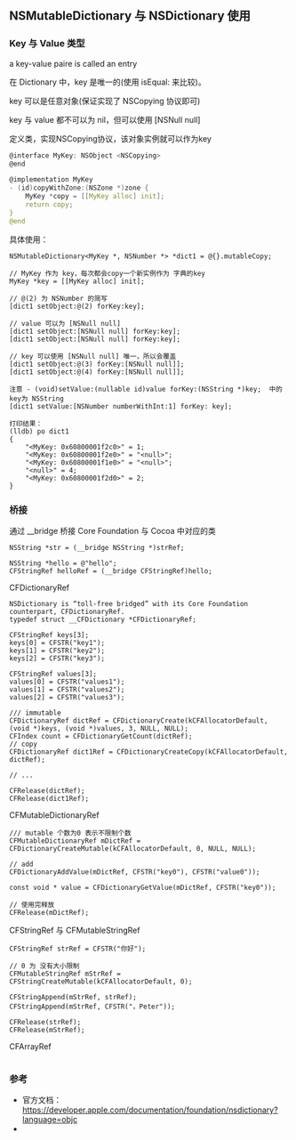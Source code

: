 ## NSMutableDictionary 与 NSDictionary 使用


### Key 与 Value 类型

a key-value paire is called an entry

在 Dictionary 中，key 是唯一的(使用 isEqual: 来比较)。

key 可以是任意对象(保证实现了 NSCopying 协议即可)

key 与 value 都不可以为 nil，但可以使用 [NSNull null]

定义类，实现NSCopying协议，该对象实例就可以作为key
``` c
@interface MyKey: NSObject <NSCopying>
@end

@implementation MyKey
- (id)copyWithZone:(NSZone *)zone {
    MyKey *copy = [[MyKey alloc] init];
    return copy;
}
@end
```

具体使用：
```
NSMutableDictionary<MyKey *, NSNumber *> *dict1 = @{}.mutableCopy;

// MyKey 作为 key，每次都会copy一个新实例作为 字典的key
MyKey *key = [[MyKey alloc] init];

// @(2) 为 NSNumber 的简写
[dict1 setObject:@(2) forKey:key];

// value 可以为 [NSNull null]
[dict1 setObject:[NSNull null] forKey:key];
[dict1 setObject:[NSNull null] forKey:key];

// key 可以使用 [NSNull null] 唯一，所以会覆盖
[dict1 setObject:@(3) forKey:[NSNull null]];
[dict1 setObject:@(4) forKey:[NSNull null]];

注意 - (void)setValue:(nullable id)value forKey:(NSString *)key;  中的key为 NSString
[dict1 setValue:[NSNumber numberWithInt:1] forKey: key];

打印结果：
(lldb) po dict1
{
    "<MyKey: 0x60800001f2c0>" = 1;
    "<MyKey: 0x60800001f2e0>" = "<null>";
    "<MyKey: 0x60800001f1e0>" = "<null>";
    "<null>" = 4;
    "<MyKey: 0x60800001f2d0>" = 2;
}

```

### 桥接


通过 __bridge 桥接 Core Foundation 与 Cocoa 中对应的类
```
NSString *str = (__bridge NSString *)strRef;

NSString *hello = @"hello";
CFStringRef helloRef = (__bridge CFStringRef)hello;
```

CFDictionaryRef
```
NSDictionary is “toll-free bridged” with its Core Foundation counterpart, CFDictionaryRef. 
typedef struct __CFDictionary *CFDictionaryRef;

CFStringRef keys[3];
keys[0] = CFSTR("key1");
keys[1] = CFSTR("key2");
keys[2] = CFSTR("key3");

CFStringRef values[3];
values[0] = CFSTR("values1");
values[1] = CFSTR("values2");
values[2] = CFSTR("values3");

/// immutable
CFDictionaryRef dictRef = CFDictionaryCreate(kCFAllocatorDefault, (void *)keys, (void *)values, 3, NULL, NULL);
CFIndex count = CFDictionaryGetCount(dictRef);
// copy
CFDictionaryRef dict1Ref = CFDictionaryCreateCopy(kCFAllocatorDefault, dictRef);

// ...

CFRelease(dictRef);
CFRelease(dict1Ref);
```

CFMutableDictionaryRef
```
/// mutable 个数为0 表示不限制个数
CFMutableDictionaryRef mDictRef = CFDictionaryCreateMutable(kCFAllocatorDefault, 0, NULL, NULL);

// add
CFDictionaryAddValue(mDictRef, CFSTR("key0"), CFSTR("value0"));

const void * value = CFDictionaryGetValue(mDictRef, CFSTR("key0"));

// 使用完释放
CFRelease(mDictRef);
```

CFStringRef 与 CFMutableStringRef
```
CFStringRef strRef = CFSTR("你好");

// 0 为 没有大小限制
CFMutableStringRef mStrRef = CFStringCreateMutable(kCFAllocatorDefault, 0);

CFStringAppend(mStrRef, strRef);
CFStringAppend(mStrRef, CFSTR("，Peter"));

CFRelease(strRef);
CFRelease(mStrRef);

```

CFArrayRef
```

```


### 参考

- 官方文档：https://developer.apple.com/documentation/foundation/nsdictionary?language=objc
- 